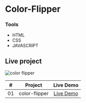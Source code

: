 # Color-Flipper

### Tools

- HTML
- CSS
- JAVASCRIPT

## Live project

![color flipper](https://user-images.githubusercontent.com/82101597/133589614-dc97da31-3c99-46a2-a0ed-eea5f3b116ec.gif)

|  #  |                                                           Project                                                           |                                           Live Demo                                           |
| :-: | :-------------------------------------------------------------------------------------------------------------------------: | :-------------------------------------------------------------------------------------------: |
| 01  |  color-flipper       | [Live Demo](https://iariful.github.io/color-flipper/)






